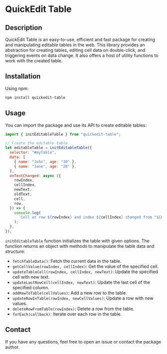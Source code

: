 # QuickEdit Table

## Description

QuickEdit Table is an easy-to-use, efficient and fast package for creating and manipulating editable tables in the web. This library provides an abstraction for creating tables, editing cell data on double-click, and triggering events on data change. It also offers a host of utility functions to work with the created table.

## Installation

Using npm:

```bash
npm install quickedit-table
```

## Usage

You can import the package and use its API to create editable tables:

```javascript
import { initEditableTable } from "quickedit-table";

// Create the editable table
let editableTable = initEditableTable({
  selector: "#myTable",
  data: [
    { name: "John", age: "30" },
    { name: "Jane", age: "28" },
  ],
  onTextChanged: async ({
    rowIndex,
    cellIndex,
    newText,
    oldText,
    cell,
    row,
  }) => {
    console.log(
      `Cell at row ${rowIndex} and index ${cellIndex} changed from "${oldText}" to "${newText}"`
    );
  },
});
```

`initEditableTable` function initializes the table with given options. The function returns an object with methods to manipulate the table data and structure:

- `fetchTableData()`: Fetch the current data in the table.
- `getCellValue(rowIndex, cellIndex)`: Get the value of the specified cell.
- `updateTableCell(rowIndex, cellIndex, newText)`: Update the specified cell with new text.
- `updateLastRowCell(cellIndex, newText)`: Update the last cell of the specified column.
- `addRowToTable(cellValues)`: Add a new row to the table.
- `updateRowInTable(rowIndex, newCellValues)`: Update a row with new values.
- `deleteRowFromTable(rowIndex)`: Delete a row from the table.
- `forEach(callback)`: Iterate over each row in the table.

## Contact

If you have any questions, feel free to open an issue or contact the package author.
